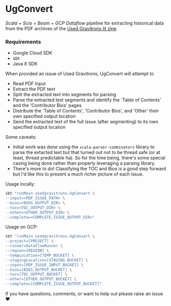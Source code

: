 # UgConvert

_Scala_ + _Scio_ + _Beam_ + _GCP Dataflow_ pipeline for extracting historical data from the PDF archives of the [Used Gravitrons lit zine](https://usedgravitrons.com/).


### Requirements 

- Google Cloud SDK
- sbt
- Java 8 SDK

When provided an issue of Used Gravitrons, UgConvert will attempt to

- Read PDF Input
- Extract the PDF text
- Split the extracted text into segments for parsing
- Parse the extracted text segments and identify the 'Table of Contents' and the 'Contributor Bios' pages
- Distribute the 'Table of Contents', 'Contributor Bios', and 'Other' their own specified output location
- Send the extracted text of the full issue (after segmenting) to its own specified output location

Some caveats:

- Initial work was done using the `scala-parser-combinators` library to parse the extacted text but that turned out not to be thread safe (or at least, thread predictable ha). So for the time being, there's some special casing being done rather than properly leveraging a parsing library. 
- There's more to do! Classifying the TOC and Bios is a good step forward but I'd like this to present a much richer picture of each issue. 

Usage locally:

```bash
sbt "runMain usedgravitrons.UgConvert \
--input=<PDF_ISSUE_PATH> \
--bios=<BIOS_OUTPUT_DIR> \
--toc=<TOC_OUTPUT_DIR> \
--other=<OTHER_OUTPUT_DIR> \
--complete=<COMPLETE_ISSUE_OUTPUT_DIR>"
```

Usage on GCP:

```bash
sbt "runMain usedgravitrons.UgConvert \
--project=[PROJECT] \
--runner=DataflowRunner \
--region=[REGION] \
--tempLocation=[TEMP_BUCKET] \
--stagingLocation=[STAGING_BUCKET] \
--input=[PDF_ISSUE_INPUT_BUCKET] \
--bios=[BIOS_OUTPUT_BUCKET] \
--toc=[TOC_OUTPUT_BUCKET] \
--other=[OTHER_OUTPUT_BUCKET] \
--complete=[COMPLETE_ISSUE_OUTPUT_BUCKET]"
```

If you have questions, comments, or want to help out please raise an issue :heart:

